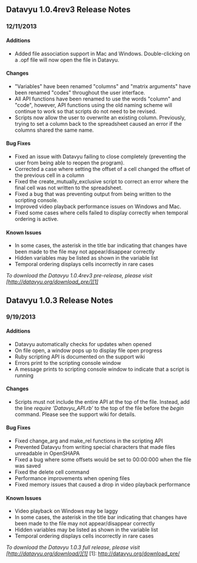 ## Datavyu 1.0.4rev3 Release Notes
### 12/11/2013

#### Additions
* Added file association support in Mac and Windows. Double-clicking on a .opf file will now open the file in Datavyu.

#### Changes
* "Variables" have been renamed "columns" and "matrix arguments" have been renamed "codes" throughout the user interface.
* All API functions have been renamed to use the words "column" and "code", however, API functions using the old naming scheme will continue to work so that scripts do not need to be revised. 
* Scripts now allow the user to overwrite an existing column. Previously, trying to set a column back to the spreadsheet caused an error if the columns shared the same name. 

#### Bug Fixes
* Fixed an issue with Datavyu failing to close completely (preventing the user from being able to reopen the program). 
* Corrected a case where setting the offset of a cell changed the offset of the previous cell in a column
* Fixed the create\_mutually\_exclusive script to correct an error where the final cell was not written to the spreadsheet.
* Fixed a bug that was preventing output from being written to the scripting console.
* Improved video playback performance issues on Windows and Mac.
* Fixed some cases where cells failed to display correctly when temporal ordering is active.

#### Known Issues
  * In some cases, the asterisk in the title bar indicating that changes have been made to the file may not appear/disappear correctly
  * Hidden variables may be listed as shown in the variable list
  * Temporal ordering displays cells incorrectly in rare cases

_To download the Datavyu 1.0.4rev3 pre-release, please visit 
[http://datavyu.org/download_pre/][1]_

## Datavyu 1.0.3 Release Notes
### 9/19/2013

#### Additions
  * Datavyu automatically checks for updates when opened
  * On file open, a window pops up to display file open progress 
  * Ruby scripting API is documented on the support wiki
  * Errors print to the scripting console window
  * A message prints to scripting console window to indicate that a script is running

#### Changes
 * Scripts must not include the entire API at the top of the file. Instead, add the line _require ‘Datavyu\_API.rb'_ to the top of the file before the _begin_ command. Please see the support wiki for details.

#### Bug Fixes
  * Fixed change_arg and make_rel functions in the scripting API
  * Prevented Datavyu from writing special characters that made files unreadable in OpenSHAPA
  * Fixed a bug where some offsets would be set to 00:00:000 when the file was saved
  * Fixed the delete cell command
  * Performance improvements when opening files
  * Fixed memory issues that caused a drop in video playback performance

#### Known Issues
  * Video playback on Windows may be laggy
  * In some cases, the asterisk in the title bar indicating that changes have been made to the file may not appear/disappear correctly
  * Hidden variables may be listed as shown in the variable list
  * Temporal ordering displays cells incorrectly in rare cases

_To download the Datavyu 1.0.3 full release, please visit 
[http://datavyu.org/download/][1]_
 [1]: http://datavyu.org/download_pre/